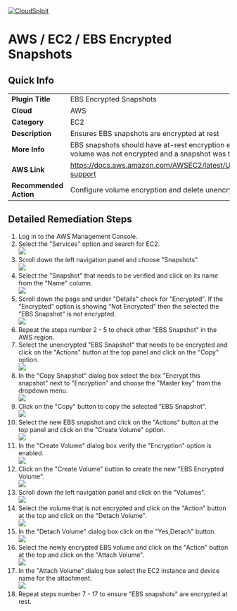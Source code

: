 [![CloudSploit](https://cloudsploit.com/img/logo-new-big-text-100.png "CloudSploit")](https://cloudsploit.com)

# AWS / EC2 / EBS Encrypted Snapshots

## Quick Info

| | |
|-|-|
| **Plugin Title** | EBS Encrypted Snapshots |
| **Cloud** | AWS |
| **Category** | EC2 |
| **Description** | Ensures EBS snapshots are encrypted at rest |
| **More Info** | EBS snapshots should have at-rest encryption enabled through AWS using KMS. If the volume was not encrypted and a snapshot was taken the snapshot will be unencrypted. |
| **AWS Link** | https://docs.aws.amazon.com/AWSEC2/latest/UserGuide/EBSSnapshots.html#encryption-support |
| **Recommended Action** | Configure volume encryption and delete unencrypted EBS snapshots. |

## Detailed Remediation Steps
1. Log in to the AWS Management Console.
2. Select the "Services" option and search for EC2. </br> <img src="/resources/aws/ec2/ebs-encrypted-snapshots/step2.png"/>
3. Scroll down the left navigation panel and choose "Snapshots". </br>  <img src="/resources/aws/ec2/ebs-encrypted-snapshots/step3.png"/>
4. Select the "Snapshot" that needs to be verified and click on its name from the "Name" column.</br> <img src="/resources/aws/ec2/ebs-encrypted-snapshots/step4.png"/>
5. Scroll down the page and under "Details" check for "Encrypted". If the "Encrypted" option is showing "Not Encrypted" then the selected the "EBS Snapshot" is not encrypted.</br> <img src="/resources/aws/ec2/ebs-encrypted-snapshots/step5.png"/>
6. Repeat the steps number 2 - 5 to check other "EBS Snapshot" in the AWS region.</br>
7. Select the unencrypted "EBS Snapshot" that needs to be encrypted and click on the "Actions" button at the top panel and click on the "Copy" option.</br> <img src="/resources/aws/ec2/ebs-encrypted-snapshots/step7.png"/>
8. In the "Copy Snapshot" dialog box select the box "Encrypt this snapshot" next to "Encryption" and choose the "Master key" from the dropdown menu.</br> <img src="/resources/aws/ec2/ebs-encrypted-snapshots/step8.png"/>
9. Click on the "Copy" button to copy the selected "EBS Snapshot". </br> <img src="/resources/aws/ec2/ebs-encrypted-snapshots/step9.png"/>
10. Select the new EBS snapshot and click on the "Actions" button at the top panel and click on the "Create Volume" option.</br> <img src="/resources/aws/ec2/ebs-encrypted-snapshots/step10.png"/>
11. In the "Create Volume" dialog box verify the "Encryption" option is enabled.</br> <img src="/resources/aws/ec2/ebs-encrypted-snapshots/step11.png"/>
12. Click on the "Create Volume" button to create the new "EBS Encrypted Volume".</br> <img src="/resources/aws/ec2/ebs-encrypted-snapshots/step12.png"/>
13. Scroll down the left navigation panel and click on the "Volumes".</br> <img src="/resources/aws/ec2/ebs-encrypted-snapshots/step13.png"/>
14. Select the volume that is not encrypted and click on the "Action" button at the top and click on the "Detach Volume".</br> <img src="/resources/aws/ec2/ebs-encrypted-snapshots/step14.png"/>
15. In the "Detach Volume" dialog box click on the "Yes,Detach" button. </br> <img src="/resources/aws/ec2/ebs-encrypted-snapshots/step15.png"/>
16. Select the newly encrypted EBS volume and click on the "Action" button at the top and click on the "Attach Volume".</br> <img src="/resources/aws/ec2/ebs-encrypted-snapshots/step16.png"/>
17. In the "Attach Volume" dialog box select the EC2 instance and device name for the attachment.</br> <img src="/resources/aws/ec2/ebs-encrypted-snapshots/step17.png"/> 
18. Repeat steps number 7 - 17 to ensure "EBS snapshots" are encrypted at rest.
